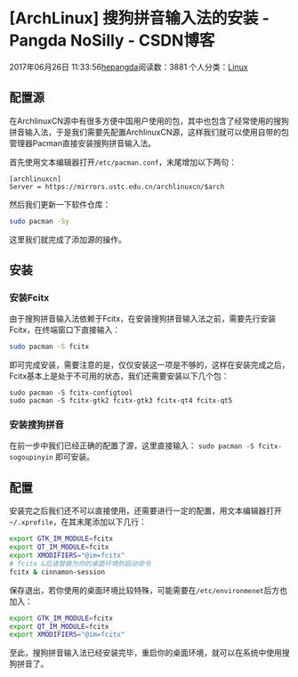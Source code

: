 # [ArchLinux] 搜狗拼音输入法的安装 - Pangda NoSilly - CSDN博客

2017年06月26日 11:33:56[hepangda](https://me.csdn.net/hepangda)阅读数：3881
个人分类：[Linux](https://blog.csdn.net/hepangda/article/category/6991396)



## 配置源

在ArchlinuxCN源中有很多方便中国用户使用的包，其中也包含了经常使用的搜狗拼音输入法，于是我们需要先配置ArchlinuxCN源，这样我们就可以使用自带的包管理器Pacman直接安装搜狗拼音输入法。

首先使用文本编辑器打开`/etc/pacman.conf`，末尾增加以下两句：

```
[archlinuxcn]
Server = https://mirrors.ustc.edu.cn/archlinuxcn/$arch
```

然后我们更新一下软件仓库：

```bash
sudo pacman -Sy
```

这里我们就完成了添加源的操作。

## 安装

### 安装Fcitx

由于搜狗拼音输入法依赖于Fcitx，在安装搜狗拼音输入法之前，需要先行安装Fcitx，在终端窗口下直接输入：

```bash
sudo pacman -S fcitx
```

即可完成安装，需要注意的是，仅仅安装这一项是不够的，这样在安装完成之后，Fcitx基本上是处于不可用的状态，我们还需要安装以下几个包：

```
sudo pacman -S fcitx-configtool
sudo pacman -S fcitx-gtk2 fcitx-gtk3 fcitx-qt4 fcitx-qt5
```

### 安装搜狗拼音

在前一步中我们已经正确的配置了源，这里直接输入：
`sudo pacman -S fcitx-sogoupinyin`
即可安装。

## 配置

安装完之后我们还不可以直接使用，还需要进行一定的配置，用文本编辑器打开`~/.xprofile`，在其末尾添加以下几行：

```bash
export GTK_IM_MODULE=fcitx
export QT_IM_MODULE=fcitx
export XMODIFIERS="@im=fcitx"
# fcitx &后请替换为你的桌面环境的启动命令
fcitx & cinnamon-session
```

保存退出，若你使用的桌面环境比较特殊，可能需要在`/etc/environmenet`后方也加入：

```bash
export GTK_IM_MODULE=fcitx
export QT_IM_MODULE=fcitx
export XMODIFIERS="@im=fcitx"
```

至此，搜狗拼音输入法已经安装完毕，重启你的桌面环境，就可以在系统中使用搜狗拼音了。


